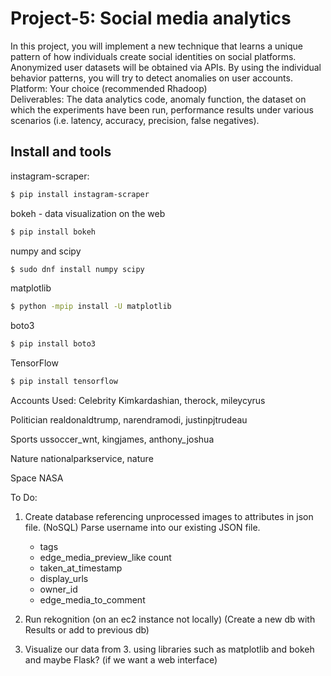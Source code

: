 

# Project-5:  Social media analytics

In this project, you will implement a new technique that learns a unique pattern of how individuals create social identities on social platforms. Anonymized user datasets will be obtained via APIs. By using the individual behavior patterns, you will try to detect anomalies on user accounts.  
    Platform: Your choice (recommended Rhadoop)  
    Deliverables:  The data analytics code,  anomaly function, the dataset on which the experiments have been run, performance results under various scenarios (i.e. latency, accuracy, precision, false negatives).  


Install and tools
-------
instagram-scraper:
```bash
$ pip install instagram-scraper
```
bokeh - data visualization on the web
```bash
$ pip install bokeh
```
numpy and scipy
```bash
$ sudo dnf install numpy scipy
```
matplotlib
``` bash
$ python -mpip install -U matplotlib
```
boto3
```bash
$ pip install boto3
```
TensorFlow
```bash
$ pip install tensorflow
```


Accounts Used:
Celebrity
Kimkardashian, therock, mileycyrus

Politician
realdonaldtrump, narendramodi, justinpjtrudeau

Sports
ussoccer_wnt, kingjames, anthony_joshua

Nature
nationalparkservice, nature

Space
NASA




To Do:
1. Create database referencing unprocessed images to attributes in json file. (NoSQL) Parse username into our existing JSON file.
    - tags
    - edge_media_preview_like count
    - taken_at_timestamp
    - display_urls
    - owner_id
    - edge_media_to_comment

2. Run rekognition (on an ec2 instance not locally) (Create a new db with Results or add to previous db)


3. Visualize our data from 3. using libraries such as matplotlib and bokeh and maybe Flask? (if we want a web interface)
